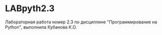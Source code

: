 # LABpyth2.3
Лабораторная работа номер 2.3 по дисциплине "Программирование на Python", выполнила Кубанова К.О.
